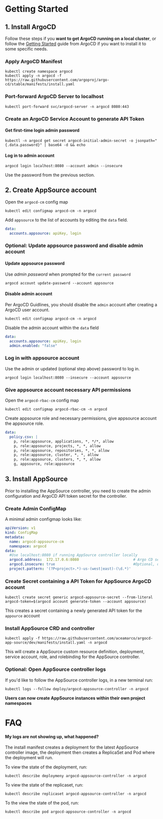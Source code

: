 # Getting Started
## 1. Install ArgoCD
Follow these steps if you __want to get ArgoCD running on a local cluster__, 
or follow the [Getting Started](https://argo-cd.readthedocs.io/en/stable/getting_started/) guide from ArgoCD if you want to install it to some specific needs.

### Apply ArgoCD Manifest
```shell
kubectl create namespace argocd
kubectl apply -n argocd -f https://raw.githubusercontent.com/argoproj/argo-cd/stable/manifests/install.yaml
```
### Port-forward ArgoCD Server to localhost
```shell
kubectl port-forward svc/argocd-server -n argocd 8080:443
```
### Create an ArgoCD Service Account to generate API Token

#### Get first-time login admin password
```shell
kubectl -n argocd get secret argocd-initial-admin-secret -o jsonpath="{.data.password}" | base64 -d && echo
```

#### Log in to admin account
```shell
argocd login localhost:8080 --account admin --insecure
```
Use the password from the previous section.

## 2. Create AppSource account
Open the `argocd-cm` config map
```shell
kubectl edit configmap argocd-cm -n argocd
```
Add `appsource` to the list of accounts by editing the `data` field.
```yaml
data:
  accounts.appsource: apiKey, login
```
### Optional: Update appsource password and disable admin account
#### Update appsource password
Use _admin password_ when prompted for the `current password`
```shell
argocd account update-password --account appsource
```
#### Disable admin account
Per ArgoCD Guidlines, you should disable the `admin` account after creating a ArgoCD user account.
```shell
kubectl edit configmap argocd-cm -n argocd
```
Disable the admin account within the `data` field
```yaml
data:
  accounts.appsource: apiKey, login
  admin.enabled: "false"
```
### Log in with appsource account
Use the admin or updated (optional step above) password to log in.
```shell
argocd login localhost:8080 --insecure --account appsource
```
### Give appsource account necessary API permissions
Open the `argocd-rbac-cm` config map
```shell
kubectl edit configmap argocd-rbac-cm -n argocd
```
Create appsource role and necessary permissions, give appsource account the appsource role.
```yaml
data:
  policy.csv: |
    p, role:appsource, applications, *, */*, allow
    p, role:appsource, projects, *, *, allow
    p, role:appsource, repositories, *, *, allow
    p, role:appsource, cluster, *, *, allow
    p, role:appsource, clusters, *, *, allow
    g, appsource, role:appsource
```
## 3. Install AppSource
Prior to installing the AppSource controller, you need to create the admin configuration and ArgoCD API token secret for the controller.
### Create Admin ConfigMap
A minimal admin configmap looks like:
```yaml
apiVersion: v1
kind: ConfigMap
metadata:
  name: argocd-appsource-cm
  namespace: argocd
data:
  #Use localhost:8080 if running AppSource controller locally
  argocd.address:  172.17.0.6:8080                         # Argo CD server hostname and port
  argocd.insecure: true                                    #Optional, disables TLS for API client
  project.pattern: '(?P<project>.*)-us-(west|east)-(\d.*)'
```
### Create Secret containing a API Token for AppSource ArgoCD account
```shell
kubectl create secret generic argocd-appsource-secret --from-literal argocd-token=$(argocd account generate-token --account appsource)
```
This creates a secret containing a newly generated API token for the `appource` account
### Install AppSource CRD and controller
```shell
kubectl apply -f https://raw.githubusercontent.com/aceamarco/argocd-app-source/dev/manifests/install.yaml -n argocd
```
This will create a AppSource custom resource definition, deployment, service account, role, and rolebinding for the AppSource controller.
### Optional: Open AppSource controller logs
If you'd like to follow the AppSource controller logs, in a new terminal run:
```shell
kubectl logs --follow deploy/argocd-appsource-controller -n argocd
```
__Users can now create AppSource instances within their own project namespaces__
# FAQ
#### My logs are not showing up, what happened?
The install manifest creates a deployment for the latest AppSource controller image, the deployment then creates a ReplicaSet and Pod where the deployment will run.

To view the state of the deployment, run:
```shell
kubectl describe deploymeny argocd-appsource-controller -n argocd
```

To view the state of the replicaset, run:
```shell
kubectl describe replicaset argocd-appsource-controller -n argocd
```

To the view the state of the pod, run:
```shell
kubectl describe pod argocd-appsource-controller -n argocd
```
